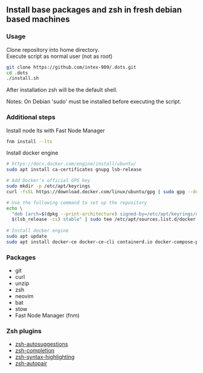 ## Install base packages and zsh in fresh debian based machines

### Usage
Clone repository into home directory.  
Execute script as normal user (not as root)
```bash
git clone https://github.com/intex-909/.dots.git
cd .dots
./install.sh
```
After installation zsh will be the default shell.

Notes:
On Debian 'sudo' must be installed before executing the script.

### Additional steps
Install node lts with Fast Node Manager
```bash
fnm install --lts
```

Install docker engine
```bash
# https://docs.docker.com/engine/install/ubuntu/
sudo apt install ca-certificates gnupg lsb-release

# Add Docker’s official GPG key
sudo mkdir -p /etc/apt/keyrings
curl -fsSL https://download.docker.com/linux/ubuntu/gpg | sudo gpg --dearmor -o /etc/apt/keyrings/docker.gpg

# Use the following command to set up the repository
echo \
  "deb [arch=$(dpkg --print-architecture) signed-by=/etc/apt/keyrings/docker.gpg] https://download.docker.com/linux/ubuntu \
  $(lsb_release -cs) stable" | sudo tee /etc/apt/sources.list.d/docker.list > /dev/null
  
# Install docker engine
sudo apt update
sudo apt install docker-ce docker-ce-cli containerd.io docker-compose-plugin
```

### Packages
- git
- curl
- unzip
- zsh
- neovim
- bat
- stow
- Fast Node Manager (fnm)

### Zsh plugins
- [zsh-autosuggestions](https://github.com/zsh-users/zsh-autosuggestions)
- [zsh-completion](https://github.com/zsh-users/zsh-completions)
- [zsh-syntax-highlighting](https://github.com/zsh-users/zsh-syntax-highlighting)
- [zsh-autopair](https://github.com/hlissner/zsh-autopair)
